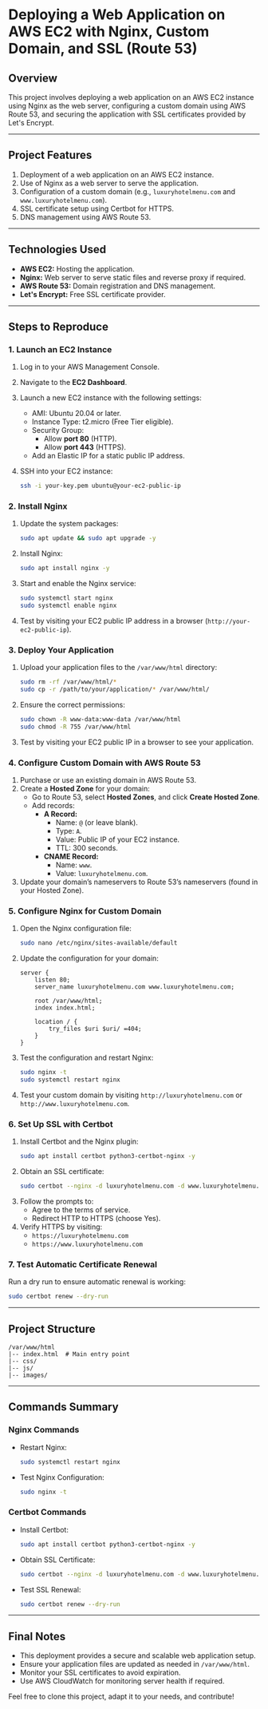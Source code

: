 # Deploying a Web Application on AWS EC2 with Nginx, Custom Domain, and SSL (Route 53)

## **Overview**
This project involves deploying a web application on an AWS EC2 instance using Nginx as the web server, configuring a custom domain using AWS Route 53, and securing the application with SSL certificates provided by Let's Encrypt.

---

## **Project Features**
1. Deployment of a web application on an AWS EC2 instance.
2. Use of Nginx as a web server to serve the application.
3. Configuration of a custom domain (e.g., `luxuryhotelmenu.com` and `www.luxuryhotelmenu.com`).
4. SSL certificate setup using Certbot for HTTPS.
5. DNS management using AWS Route 53.

---

## **Technologies Used**
- **AWS EC2:** Hosting the application.
- **Nginx:** Web server to serve static files and reverse proxy if required.
- **AWS Route 53:** Domain registration and DNS management.
- **Let's Encrypt:** Free SSL certificate provider.

---

## **Steps to Reproduce**

### **1. Launch an EC2 Instance**
1. Log in to your AWS Management Console.
2. Navigate to the **EC2 Dashboard**.
3. Launch a new EC2 instance with the following settings:
   - AMI: Ubuntu 20.04 or later.
   - Instance Type: t2.micro (Free Tier eligible).
   - Security Group:
     - Allow **port 80** (HTTP).
     - Allow **port 443** (HTTPS).
   - Add an Elastic IP for a static public IP address.

4. SSH into your EC2 instance:
   ```bash
   ssh -i your-key.pem ubuntu@your-ec2-public-ip
   ```

### **2. Install Nginx**
1. Update the system packages:
   ```bash
   sudo apt update && sudo apt upgrade -y
   ```
2. Install Nginx:
   ```bash
   sudo apt install nginx -y
   ```
3. Start and enable the Nginx service:
   ```bash
   sudo systemctl start nginx
   sudo systemctl enable nginx
   ```
4. Test by visiting your EC2 public IP address in a browser (`http://your-ec2-public-ip`).

### **3. Deploy Your Application**
1. Upload your application files to the `/var/www/html` directory:
   ```bash
   sudo rm -rf /var/www/html/*
   sudo cp -r /path/to/your/application/* /var/www/html/
   ```
2. Ensure the correct permissions:
   ```bash
   sudo chown -R www-data:www-data /var/www/html
   sudo chmod -R 755 /var/www/html
   ```
3. Test by visiting your EC2 public IP in a browser to see your application.

### **4. Configure Custom Domain with AWS Route 53**
1. Purchase or use an existing domain in AWS Route 53.
2. Create a **Hosted Zone** for your domain:
   - Go to Route 53, select **Hosted Zones**, and click **Create Hosted Zone**.
   - Add records:
     - **A Record:**
       - Name: `@` (or leave blank).
       - Type: `A`.
       - Value: Public IP of your EC2 instance.
       - TTL: 300 seconds.
     - **CNAME Record:**
       - Name: `www`.
       - Value: `luxuryhotelmenu.com`.
3. Update your domain’s nameservers to Route 53’s nameservers (found in your Hosted Zone).

### **5. Configure Nginx for Custom Domain**
1. Open the Nginx configuration file:
   ```bash
   sudo nano /etc/nginx/sites-available/default
   ```
2. Update the configuration for your domain:
   ```nginx
   server {
       listen 80;
       server_name luxuryhotelmenu.com www.luxuryhotelmenu.com;

       root /var/www/html;
       index index.html;

       location / {
           try_files $uri $uri/ =404;
       }
   }
   ```
3. Test the configuration and restart Nginx:
   ```bash
   sudo nginx -t
   sudo systemctl restart nginx
   ```
4. Test your custom domain by visiting `http://luxuryhotelmenu.com` or `http://www.luxuryhotelmenu.com`.

### **6. Set Up SSL with Certbot**
1. Install Certbot and the Nginx plugin:
   ```bash
   sudo apt install certbot python3-certbot-nginx -y
   ```
2. Obtain an SSL certificate:
   ```bash
   sudo certbot --nginx -d luxuryhotelmenu.com -d www.luxuryhotelmenu.com
   ```
3. Follow the prompts to:
   - Agree to the terms of service.
   - Redirect HTTP to HTTPS (choose Yes).
4. Verify HTTPS by visiting:
   - `https://luxuryhotelmenu.com`
   - `https://www.luxuryhotelmenu.com`

### **7. Test Automatic Certificate Renewal**
Run a dry run to ensure automatic renewal is working:
```bash
sudo certbot renew --dry-run
```

---

## **Project Structure**
```
/var/www/html
|-- index.html  # Main entry point
|-- css/
|-- js/
|-- images/
```

---

## **Commands Summary**
### Nginx Commands
- Restart Nginx:
  ```bash
  sudo systemctl restart nginx
  ```
- Test Nginx Configuration:
  ```bash
  sudo nginx -t
  ```

### Certbot Commands
- Install Certbot:
  ```bash
  sudo apt install certbot python3-certbot-nginx -y
  ```
- Obtain SSL Certificate:
  ```bash
  sudo certbot --nginx -d luxuryhotelmenu.com -d www.luxuryhotelmenu.com
  ```
- Test SSL Renewal:
  ```bash
  sudo certbot renew --dry-run
  ```

---

## **Final Notes**
- This deployment provides a secure and scalable web application setup.
- Ensure your application files are updated as needed in `/var/www/html`.
- Monitor your SSL certificates to avoid expiration.
- Use AWS CloudWatch for monitoring server health if required.

Feel free to clone this project, adapt it to your needs, and contribute!

